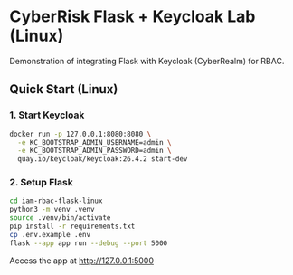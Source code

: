 # CyberRisk Flask + Keycloak Lab (Linux)

Demonstration of integrating Flask with Keycloak (CyberRealm) for RBAC.

## Quick Start (Linux)

### 1. Start Keycloak
```bash
docker run -p 127.0.0.1:8080:8080 \
  -e KC_BOOTSTRAP_ADMIN_USERNAME=admin \
  -e KC_BOOTSTRAP_ADMIN_PASSWORD=admin \
  quay.io/keycloak/keycloak:26.4.2 start-dev
```

### 2. Setup Flask
```bash
cd iam-rbac-flask-linux
python3 -m venv .venv
source .venv/bin/activate
pip install -r requirements.txt
cp .env.example .env
flask --app app run --debug --port 5000
```
Access the app at http://127.0.0.1:5000
